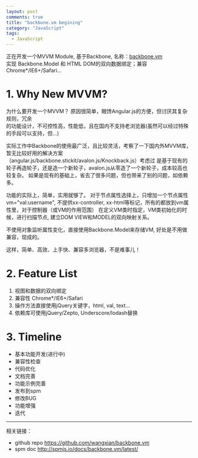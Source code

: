 ```yaml
---
layout: post
comments: true
title: "backbone.vm begining"
category: "JavaScript"
tags: 
  - JavaScript
---
```


正在开发一个MVVM Module, 基于Backbone, 名称：[backbone.vm](http://github.com/wangxian/backbone.vm)  
实现 Backbone.Model 和 HTML DOM的双向数据绑定；兼容Chrome*/IE6+/Safari...

# 1. Why New MVVM?

为什么要开发一个MVVM？ 原因很简单，眼馋Angular.js的方便，但讨厌其复杂规则，冗余  
的功能设计，不可控性高，性能低，且在国内不支持老浏览器(虽然可以经过特殊的手段可以支持，但...)

实际工作中Backbone的使用最广泛，且比较灵活，考察了一下国内外MVVM库，  
暂无比较好用的解决方案（angular.js/backbone.stickit/avalon.js/Knockback.js）考虑过
是基于现有的轮子再造轮子，还是造一个新轮子，avalon.js从零造了一个新轮子，成本较高也较复杂。
如果是现有的基础上，省去了很多问题，但也带来了别的问题，如依赖多。

功能的实际上，简单，实用就够了。 对于节点属性选择上，只增加一个节点属性vm="val:username", 
不提供xx-controller, xx-html等标记，所有的都放到vm属性里，对于控制器（或VM的作用范围）
在定义VM类时指定，VM类初始化的时候，进行扫描节点, 建立DOM VIEW和MODEL的双向映射关系。

不使用对象监听属性变化，直接使用Backbone.Model来存储VM, 好处是不用做兼容，现成的。  

这样，简单、高效、上手快、兼容多浏览器，不是难事儿！

# 2. Feature List

1. 视图和数据的双向绑定
2. 兼容性 Chrome*/IE6+/Safari
3. 操作方法直接使用jQuery关键字，html, val, text...
4. 依赖库可使用jQuery/Zepto, Underscore/lodash替换

# 3. Timeline

- 基本功能开发(进行中)
- 兼容性检查
- 代码优化
- 文档完善
- 功能示例完善
- 发布到spm
- 修改BUG
- 功能增强
- 迭代


------------------------
相关链接：

- github repo <https://github.com/wangxian/backbone.vm>
- spm doc <http://spmjs.io/docs/backbone.vm/latest/>






